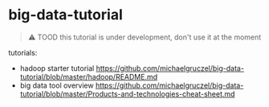 # big-data-tutorial

> :warning: TOOD this tutorial is under development, don't use it at the moment

tutorials:

* hadoop starter tutorial https://github.com/michaelgruczel/big-data-tutorial/blob/master/hadoop/README.md
* big data tool overview https://github.com/michaelgruczel/big-data-tutorial/blob/master/Products-and-technologies-cheat-sheet.md